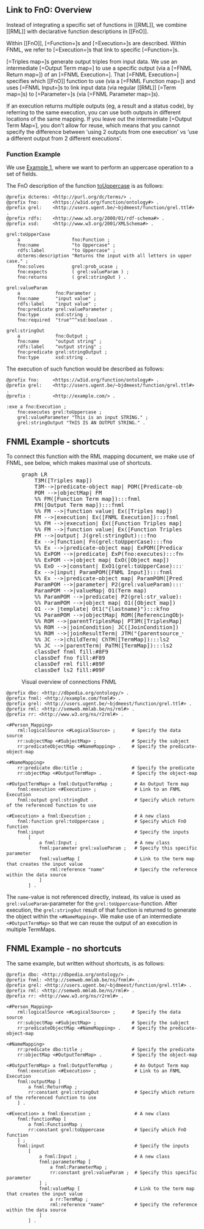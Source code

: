 ## Link to FnO: Overview

Instead of integrating a specific set of functions in [[RML]],
we combine [[RML]] with declarative function descriptions in [[FnO]].

Within [[FnO]], [=Function=]s and [=Execution=]s are described.
Within FNML, we refer to [=Execution=]s that link to specific [=Function=]s.

[=Triples map=]s generate output triples from input data.
We use an intermediate [=Output Term map=] to use a specific output (via a [=FNML Return map=]) of an [=FNML Execution=].
That [=FNML Execution=] specifies which [[FnO]] function to use (via a [=FNML Function map=])
and uses [=FNML Input=]s to link input data (via regular [[RML]] [=Term map=]s)
to [=Parameter=]s (via [=FNML Parameter map=]s).

<p class="note" data-format="markdown">
If an execution returns multiple outputs (eg, a result and a status code),
by referring to the same execution,
you can use both outputs in different locations of the same mapping.
If you leave out the intermediate [=Output Term Map=], you don't allow for reuse,
which means that you cannot specify the difference between
'using 2 outputs from one execution' vs 'use a different output from 2 different executions'.
</p>

### Function Example

We use [Example 1](#example-rml-mapping-without-data-transformations),
where we want to perform an uppercase operation to a set of fields.

The FnO description of the function [toUppercase](https://github.com/OpenRefine/OpenRefine/wiki/GREL-String-Functions#touppercasestring-s) is as follows:

```turtle "example": "toUppercase FnO description"
@prefix dcterms: <http://purl.org/dc/terms/> .
@prefix fno:     <https://w3id.org/function/ontology#> .
@prefix grel:    <http://users.ugent.be/~bjdmeest/function/grel.ttl#> .
@prefix rdfs:    <http://www.w3.org/2000/01/rdf-schema#> .
@prefix xsd:     <http://www.w3.org/2001/XMLSchema#> .

grel:toUpperCase
    a                   fno:Function ;
    fno:name            "to Uppercase" ;
    rdfs:label          "to Uppercase" ;
    dcterms:description "Returns the input with all letters in upper case." ;
    fno:solves          grel:prob_ucase ;
    fno:expects         ( grel:valueParam ) ;
    fno:returns         ( grel:stringOut ) .

grel:valueParam
    a             fno:Parameter ;
    fno:name      "input value" ;
    rdfs:label    "input value" ;
    fno:predicate grel:valueParameter ;
    fno:type      xsd:string ;
    fno:required  "true"^^xsd:boolean .

grel:stringOut
    a             fno:Output ;
    fno:name      "output string" ;
    rdfs:label    "output string" ;
    fno:predicate grel:stringOutput ;
    fno:type      xsd:string .

```

The execution of such function would be described as follows:

```turtle "example": "toUppercase FnO execution description"
@prefix fno:     <https://w3id.org/function/ontology#> .
@prefix grel:    <http://users.ugent.be/~bjdmeest/function/grel.ttl#> .
@prefix :        <http://example.com/> .

:exe a fno:Execution ;
    fno:executes grel:toUppercase ;
    grel:valueParameter "This is an input STRING." ;
    grel:stringOutput "THIS IS AN OUTPUT STRING." .
```

## FNML Example - shortcuts

To connect this function with the RML mapping document, we make use of FNML, see below, which makes maximal use of shortcuts.

<figure>
<pre class="mermaid nohighlight override">
graph LR
    T3M([Triples map])
    T3M-->|predicate-object map| POM([Predicate-object map])
    POM -->|objectMap| FM
    %% FM([Function Term map]):::fnml
    FM([Output Term map]):::fnml
    %% FM -->|function value| Ex([Triples map])
    FM -->|execution| Ex([FNML Execution]):::fnml
    %% FM -->|execution| Ex([Function Triples map]):::fnml
    %% FM -->|function value| Ex([Function Triples map]):::fnml
    FM -->|output| J(grel:stringOut):::fno
    Ex -->|function| Fn(grel:toUpperCase):::fno
    %% Ex -->|predicate-object map| ExPOM([Predicate-object map])
    %% ExPOM -->|predicate| ExP(fno:executes):::fno
    %% ExPOM -->|object map| ExO([Object map])
    %% ExO -->|constant| ExO1(grel:toUpperCase):::fno
    Ex -->|input| ParamPOM([FNML Input]):::fnml
    %% Ex -->|predicate-object map| ParamPOM([Predicate-object map])
    ParamPOM -->|parameter| P2(grel:valueParam):::fno
    ParamPOM -->|valueMap| O1(Term map)
    %% ParamPOM -->|predicate| P2(grel:str_value):::fno
    %% ParamPOM -->|object map| O1([Object map])
    O1 --> |template| Ot1("{lastname}"):::kfno
    %% ParamPOM -->|objectMap| ROM([ReferencingObjectMap])
    %% ROM -->|parentTriplesMap| PT3M([TriplesMap]):::ls2
    %% ROM -->|joinCondition| JC([JoinCondition])
    %% ROM -->|joinResultTerm| JTM("{parentsource_value}"):::ls2
    %% JC -->|childTerm| ChTM([TermMap]):::ls2
    %% JC -->|parentTerm| PaTM([TermMap]):::ls2
    classDef fnml fill:#8F9
    classDef fno fill:#F89
    classDef rml fill:#89F
    classDef ls2 fill:#09F
</pre>
<figcaption>Visual overview of connections FNML</figcaption>
</figure>

```turtle "example": "using toUppercase in an RML mapping"
@prefix dbo: <http://dbpedia.org/ontology/> .
@prefix fnml: <http://example.com/fnml#> .
@prefix grel: <http://users.ugent.be/~bjdmeest/function/grel.ttl#> .
@prefix rml: <http://semweb.mmlab.be/ns/rml#> .
@prefix rr: <http://www.w3.org/ns/r2rml#> .

<#Person_Mapping>
    rml:logicalSource <#LogicalSource> ;      # Specify the data source
    rr:subjectMap <#SubjectMap> ;             # Specify the subject
    rr:predicateObjectMap <#NameMapping> .    # Specify the predicate-object-map

<#NameMapping>
    rr:predicate dbo:title ;                  # Specify the predicate
    rr:objectMap <#OutputTermMap> .           # Specify the object-map

<#OutputTermMap> a fnml:OutputTermMap ;        # An Output Term map
    fnml:execution <#Execution> ;              # Link to an FNML Execution
    fnml:output grel:stringOut .               # Specify which return of the referenced function to use

<#Execution> a fnml:Execution ;                # A new class
    fnml:function grel:toUppercase ;           # Specify which FnO function
    fnml:input                                 # Specify the inputs
        [
            a fnml:Input ;                     # A new class
            fnml:parameter grel:valueParam ;   # Specify this specific parameter
            fnml:valueMap [                    # Link to the term map that creates the input value
                rml:reference "name"           # Specify the reference within the data source
            ]
        ] .
```

The `name`-value is not referenced directly,
instead, its value is used as `grel:valueParam`-parameter
for the `grel:toUppercase`-function.
After execution, the `grel:stringOut` result of that function is returned to generate the object
within the `<#NameMapping>`.
We make use of an intermediate `<#OutputTermMap>` so that we can reuse the output of an execution in multiple TermMaps.

## FNML Example - no shortcuts

The same example, but written without shortcuts, is as follows:

```turtle "example": "using toUppercase in an RML mapping without shortcuts"
@prefix dbo: <http://dbpedia.org/ontology/> .
@prefix fnml: <http://semweb.mmlab.be/ns/fnml#> .
@prefix grel: <http://users.ugent.be/~bjdmeest/function/grel.ttl#> .
@prefix rml: <http://semweb.mmlab.be/ns/rml#> .
@prefix rr: <http://www.w3.org/ns/r2rml#> .

<#Person_Mapping>
    rml:logicalSource <#LogicalSource> ;      # Specify the data source
    rr:subjectMap <#SubjectMap> ;             # Specify the subject
    rr:predicateObjectMap <#NameMapping> .    # Specify the predicate-object-map

<#NameMapping>
    rr:predicate dbo:title ;                  # Specify the predicate
    rr:objectMap <#OutputTermMap> .           # Specify the object-map

<#OutputTermMap> a fnml:OutputTermMap ;        # An Output Term map
    fnml:execution <#Execution> ;              # Link to an FNML Execution
    fnml:outputMap [
        a fnml:ReturnMap ;
        rr:constant grel:stringOut             # Specify which return of the referenced function to use
    ] .

<#Execution> a fnml:Execution ;                # A new class
    fnml:functionMap [
        a fnml:FunctionMap ;
        rr:constant grel:toUppercase           # Specify which FnO function
    ] ;
    fnml:input                                 # Specify the inputs
        [
            a fnml:Input ;                     # A new class
            fnml:parameterMap [
                a fnml:ParameterMap ;
                rr:constant grel:valueParam ;  # Specify this specific parameter
            ] ;
            fnml:valueMap [                    # Link to the term map that creates the input value
                a rr:TermMap ;
                rml:reference "name"           # Specify the reference within the data source
            ]
        ] .
```
